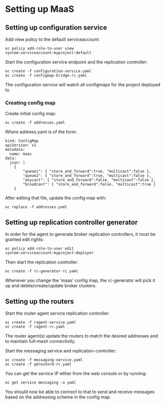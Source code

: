 # Setting up MaaS

## Setting up configuration service

Add view policy to the default serviceaccount:

    oc policy add-role-to-user view system:serviceaccount:myproject:default

Start the configuration service endpoint and the replication controller:

    oc create -f configuration-service.yaml
    oc create -f configmap-bridge-rc.yaml

The configuration service will watch all configmaps for the project deployed to.

### Creating config map

Create initial config map:

    oc create -f addresses.yaml

Where address.yaml is of the form:

```
kind: ConfigMap
apiVersion: v1
metadata:
  name: maas
data:
  json: |
    {
        "queue1": { "store_and_forward":true, "multicast":false },
        "queue2": { "store_and_forward":true, "multicast":false },
        "anycast": { "store_and_forward":false, "multicast":false },
        "broadcast": { "store_and_forward":false, "multicast":true }
    }
```

After editing that file, update the config map with:

    oc replace -f addresses.yaml

## Setting up replication controller generator

In order for the agent to generate broker replication controllers, it must be granted edit rights:

    oc policy add-role-to-user edit system:serviceaccount:myproject:deployer

Then start the replication controller:

    oc create -f rc-generator-rc.yaml

Whenever you change the 'maas' config map, the rc-generator will pick it up and
delete/create/update broker clusters.

## Setting up the routers

Start the router agent service replication controller:

    oc create -f ragent-service.yaml
    oc create -f ragent-rc.yaml

The router agent(s) update the routers to match the desired addresses
and to maintain full-mesh connectivity.

Start the messaging service and replication-controller:

    oc create -f messaging-service.yaml
    oc create -f qdrouterd-rc.yaml

You can get the service IP either from the web console or by running:

    oc get service messaging -o yaml

You should now be able to connect to that to send and receive
messages based on the addressing scheme in the config map.
